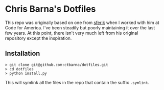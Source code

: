 Chris Barna's Dotfiles
======================
This repo was originally based on one from [sferik](https://github.com/sferik/dotfiles)
when I worked with him at Code for America. I've been steadily but poorly
maintaining it over the last few years. At this point, there isn't very much
left from his original repository except the inspiration.

Installation
------------
```
> git clone git@github.com:ctbarna/dotfiles.git
> cd dotfiles
> python install.py
```

This will symlink all the files in the repo that contain the suffix `.symlink`.
